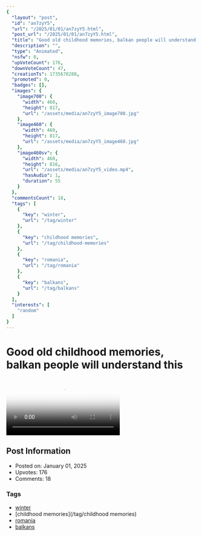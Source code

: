```yaml
---
{
  "layout": "post",
  "id": "an7zyY5",
  "url": "/2025/01/01/an7zyY5.html",
  "post_url": "/2025/01/01/an7zyY5.html",
  "title": "Good old childhood memories, balkan people will understand this",
  "description": "",
  "type": "Animated",
  "nsfw": 0,
  "upVoteCount": 176,
  "downVoteCount": 47,
  "creationTs": 1735678288,
  "promoted": 0,
  "badges": [],
  "images": {
    "image700": {
      "width": 460,
      "height": 817,
      "url": "/assets/media/an7zyY5_image700.jpg"
    },
    "image460": {
      "width": 460,
      "height": 817,
      "url": "/assets/media/an7zyY5_image460.jpg"
    },
    "image460sv": {
      "width": 460,
      "height": 816,
      "url": "/assets/media/an7zyY5_video.mp4",
      "hasAudio": 1,
      "duration": 55
    }
  },
  "commentsCount": 18,
  "tags": [
    {
      "key": "winter",
      "url": "/tag/winter"
    },
    {
      "key": "childhood memories",
      "url": "/tag/childhood-memories"
    },
    {
      "key": "romania",
      "url": "/tag/romania"
    },
    {
      "key": "balkans",
      "url": "/tag/balkans"
    }
  ],
  "interests": [
    "random"
  ]
}
---
```


# Good old childhood memories, balkan people will understand this

<video controls playsinline loop poster="/assets/media/an7zyY5_image460.jpg">
  <source src="/assets/media/an7zyY5_video.mp4" type="video/mp4">
  Your browser does not support the video tag.
</video>

## Post Information

- Posted on: January 01, 2025
- Upvotes: 176
- Comments: 18

### Tags

- [winter](/tag/winter)
- [childhood memories](/tag/childhood memories)
- [romania](/tag/romania)
- [balkans](/tag/balkans)
